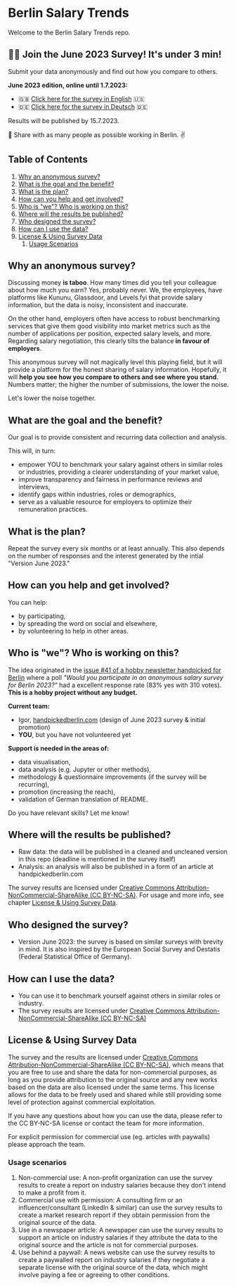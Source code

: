 # Berlin Salary Trends

Welcome to the Berlin Salary Trends repo. 

## 🫵🏻 Join the June 2023 Survey! It's under 3 min!

Submit your data anonymously and find out how you compare to others.

**June 2023 edition, online until 1.7.2023:**
- 🇬🇧 [Click here for the survey in English](https://forms.gle/9zQJbqqeSMrXsmuL6) 🇺🇸
- 🇩🇪 [Click here for the survey in Deutsch](https://forms.gle/pC5ULu5b9FWQKsUM6) 🇩🇪

Results will be published by 15.7.2023.

🙏 Share with as many people as possible working in Berlin. ✌️

## Table of Contents

1. [Why an anonymous survey?](#why-an-anonymous-survey)
2. [What is the goal and the benefit?](#what-are-the-goal-and-the-benefit)
3. [What is the plan?](#what-is-the-plan)
4. [How can you help and get involved?](#how-can-you-help-and-get-involved)
5. [Who is "we"? Who is working on this?](#who-is-we-who-is-working-on-this)
6. [Where will the results be published?](#where-will-the-results-be-published)
7. [Who designed the survey?](#who-designed-the-survey)
8. [How can I use the data?](#how-can-i-use-the-data)
9. [License & Using Survey Data](#license--using-survey-data)
    1. [Usage Scenarios](#usage-scenarios)


## Why an anonymous survey?

Discussing money **is taboo**. How many times did you tell your colleague about how much you earn? Yes, probably never. We, the employees, have platforms like Kununu, Glassdoor, and Levels.fyi that provide salary information, but the data is noisy, inconsistent and inaccurate. 

On the other hand, employers often have access to robust benchmarking services that give them good visibility into market metrics such as the number of applications per position, expected salary levels, and more. Regarding salary negotiation, this clearly tilts the balance **in favour of employers**.

This anonymous survey will not magically level this playing field, but it will provide a platform for the honest sharing of salary information. Hopefully, it will **help you see how you compare to others and see where you stand**. Numbers matter; the higher the number of submissions, the lower the noise.

Let's lower the noise together.

## What are the goal and the benefit?

Our goal is to provide consistent and recurring data collection and analysis.

This will, in turn:
- empower YOU to benchmark your salary against others in similar roles or industries, providing a clearer understanding of your market value,
- improve transparency and fairness in performance reviews and interviews,
- identify gaps within industries, roles or demographics,
- serve as a valuable resource for employers to optimize their remuneration practices.

## What is the plan?

Repeat the survey every six months or at least annually. 
This also depends on the number of responses and the interest generated by the intial "Version June 2023."

## How can you help and get involved?

You can help:
- by participating,
- by spreading the word on social and elsewhere,
- by volunteering to help in other areas.

## Who is "we"? Who is working on this?

The idea originated in the [issue #41 of a hobby newsletter handpicked for Berlin](https://handpickedberlin.substack.com/p/issue41) where a poll _"Would you participate in an anonymous salary survey for Berlin 2023?"_ had a excellent response rate (83% yes with 310 votes). **This is a hobby project without any budget.**

**Current team:**
- Igor, [handpickedberlin.com](https://handpickedberlin.com) (design of June 2023 survey & initial promotion)
- **YOU**, but you have not volunteered yet

**Support is needed in the areas of:**
- data visualisation,
- data analysis (e.g. Jupyter or other methods),
- methodology & questionnaire improvements (if the survey will be recurring),
- promotion (increasing the reach),
- validation of German translation of README.

Do you have relevant skills? Let me know!

## Where will the results be published?
- Raw data: the data will be published in a cleaned and uncleaned version in this repo (deadline is mentioned in the survey itself)
- Analysis: an analysis will also be published in a form of an article at handpickedberlin.com

The survey results are licensed under [Creative Commons Attribution-NonCommercial-ShareAlike (CC BY-NC-SA)](https://creativecommons.org/licenses/by-nc-sa/4.0/). 
For usage and more info, see chapter [License & Using Survey Data](#license--using-survey-data).

## Who designed the survey?

- Version June 2023: the survey is based on similar surveys with brevity in mind. It is also inspired by the European Social Survey and Destatis (Federal Statistical Office of Germany).

## How can I use the data?

- You can use it to benchmark yourself against others in similar roles or industry.
- The survey results are licensed under [Creative Commons Attribution-NonCommercial-ShareAlike (CC BY-NC-SA)](https://creativecommons.org/licenses/by-nc-sa/4.0/)

## License & Using Survey Data

The survey and the results are licensed under [Creative Commons Attribution-NonCommercial-ShareAlike (CC BY-NC-SA)](https://creativecommons.org/licenses/by-nc-sa/4.0/), which means that you are free to use and share the data for non-commercial purposes, as long as you provide attribution to the original source and any new works based on the data are also licensed under the same terms. This license allows for the data to be freely used and shared while still providing some level of protection against commercial exploitation. 

If you have any questions about how you can use the data, please refer to the CC BY-NC-SA license or contact the team for more information.

For explicit permission for commercial use (eg. articles with paywalls) please approach the team.

### Usage scenarios

1.  Non-commercial use: A non-profit organization can use the survey results to create a report on industry salaries because they don't intend to make a profit from it.
2.  Commercial use with permission: A consulting firm or an influencer/consultant (LinkedIn & similar) can use the survey results to create a market research report if they obtain permission from the original source of the data.
3.  Use in a newspaper article: A newspaper can use the survey results to support an article on industry salaries if they attribute the data to the original source and the article is not for commercial purposes.
4.  Use behind a paywall: A news website can use the survey results to create a paywalled report on industry salaries if they negotiate a separate license with the original source of the data, which might involve paying a fee or agreeing to other conditions.
